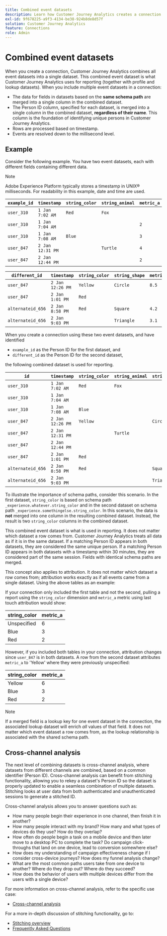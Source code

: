 ```yaml
---
title: Combined event datasets
description: Learn how Customer Journey Analytics creates a connection by combining datasets.
exl-id: 9f678225-a9f3-4134-be38-924b8de8d57f
solution: Customer Journey Analytics
feature: Connections
role: Admin
---
```


# Combined event datasets

When you create a connection, Customer Journey Analytics combines all event datasets into a single dataset. This combined event dataset is what Customer Journey Analytics uses for reporting (together with profile and lookup datasets). When you include multiple event datasets in a connection:

* The data for fields in datasets based on the **same schema path** are merged into a single column in the combined dataset.
* The Person ID column, specified for each dataset, is merged into a single column in the combined dataset, **regardless of their name**. This column is the foundation of identifying unique persons in Customer Journey Analytics.
* Rows are processed based on timestamp.
* Events are resolved down to the millisecond level.

## Example

Consider the following example. You have two event datasets, each with different fields containing different data.

>[!NOTE]
>
>Adobe Experience Platform typically stores a timestamp in UNIX&reg; milliseconds. For readability in this example, date and time are used.

| `example_id` | `timestamp` | `string_color` | `string_animal` | `metric_a` |
| --- | --- | --- | --- | --- |
| `user_310` | `1 Jan 7:02 AM` | `Red` | `Fox` | |
| `user_310` | `1 Jan 7:04 AM` | | | `2` |
| `user_310` | `1 Jan 7:08 AM` | `Blue` | | `3` |
| `user_847` | `2 Jan 12:31 PM` | | `Turtle` | `4` |
| `user_847` | `2 Jan 12:44 PM` | | | `2` |

| `different_id` | `timestamp` | `string_color` | `string_shape` | `metric_b` |
| --- | --- | --- | --- | --- |
| `user_847` | `2 Jan 12:26 PM` | `Yellow` | `Circle` | `8.5` |
| `user_847` | `2 Jan 1:01 PM` | `Red` | | |
| `alternateid_656` | `2 Jan 8:58 PM` | `Red` | `Square` | `4.2` |
| `alternateid_656` | `2 Jan 9:03 PM` | | `Triangle` | `3.1` |

When you create a connection using these two event datasets, and have identified

* `example_id` as the Person ID for the first dataset, and 
* `different_id` as the Person ID for the second dataset,
  
the following combined dataset is used for reporting.

| `id` | `timestamp` | `string_color` | `string_animal` | `string_shape` | `metric_a` | `metric_b` |
| --- | --- | --- | --- | --- | --- | --- |
| `user_310` | `1 Jan 7:02 AM` | `Red` | `Fox` | | | |
| `user_310` | `1 Jan 7:04 AM` | | | | `2` | |
| `user_310` | `1 Jan 7:08 AM` | `Blue` | | | `3` | |
| `user_847` | `2 Jan 12:26 PM` | `Yellow` | | `Circle` | | `8.5` |
| `user_847` | `2 Jan 12:31 PM` | | `Turtle` | | `4` | |
| `user_847` | `2 Jan 12:44 PM` | | | | `2` | |
| `user_847` | `2 Jan 1:01 PM` | `Red` | | | | |
| `alternateid_656` | `2 Jan 8:58 PM` | `Red` | | `Square` | | `4.2` |
| `alternateid_656` | `2 Jan 9:03 PM` | | | `Triangle` | | `3.1` |

To illustrate the importance of schema paths, consider this scenario. In the first dataset, `string_color` is based on schema path `_experience.whatever.string_color` and in the second dataset on schema path  `_experience.somethingelse.string_color`. In this scenario, the data is **not** merged into one column in the resulting combined dataset. Instead, the result is two `string_color` columns in the combined dataset.

This combined event dataset is what is used in reporting. It does not matter which dataset a row comes from. Customer Journey Analytics treats all data as if it is in the same dataset. If a matching Person ID appears in both datasets, they are considered the same unique person. If a matching Person ID appears in both datasets with a timestamp within 30 minutes, they are considered part of the same session. Fields with identical schema paths are merged.

This concept also applies to attribution. It does not matter which dataset a row comes from; attribution works exactly as if all events came from a single dataset. Using the above tables as an example:

If your connection only included the first table and not the second, pulling a report using the `string_color` dimension and `metric_a` metric using last touch attribution would show:

| string_color | metric_a |
| --- | --- |
| Unspecified | 6 |
| Blue | 3 |
| Red | 2 |

However, if you included both tables in your connection, attribution changes since `user_847` is in both datasets. A row from the second dataset attributes `metric_a` to 'Yellow' where they were previously unspecified:

| string_color | metric_a |
| --- | --- |
| Yellow | 6 |
| Blue | 3 |
| Red | 2 |

>[!NOTE]
>
>If a merged field is a lookup key for one event dataset in the connection, the associated lookup dataset will enrich *all* values of that field. It does not matter which event dataset a row comes from, as the lookup relationship is associated with the shared schema path.

## Cross-channel analysis

The next level of combining datasets is cross-channel analysis, where datasets from different channels are combined, based on a common identifier (Person ID). Cross-channel analysis can benefit from stitching functionality, allowing you to rekey a dataset's Person ID so the dataset is properly updated to enable a seamless combination of multiple datasets. Stitching looks at user data from both authenticated and unauthenticated sessions to generate a stitched ID.

Cross-channel analysis allows you to answer questions such as:

* How many people begin their experience in one channel, then finish it in another?
* How many people interact with my brand? How many and what types of devices do they use? How do they overlap?
* How often do people begin a task on a mobile device and then later move to a desktop PC to complete the task? Do campaign click-throughs that land on one device, lead to conversion somewhere else?
* How does my understanding of campaign effectiveness change if I consider cross-device journeys? How does my funnel analysis change?
* What are the most common paths users take from one device to another? Where do they drop out? Where do they succeed?
* How does the behavior of users with multiple devices differ from the users with a single device?


For more information on cross-channel analysis, refer to the specific use case:

* [Cross-channel analysis](../use-cases/cross-channel/cross-channel.md)

For a more in-depth discussion of stitching functionality, go to:

* [Stitching overview](/help/stitching/overview.md)
* [Frequently Asked Questions](/help/stitching/faq.md)

